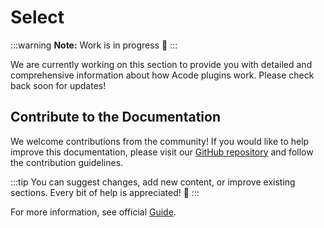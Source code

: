 # Select

:::warning
**Note:** Work is in progress 🚧
:::

We are currently working on this section to provide you with detailed and comprehensive information about how Acode plugins work. Please check back soon for updates!

## Contribute to the Documentation

We welcome contributions from the community! If you would like to help improve this documentation, please visit our [GitHub repository](https://github.com/bajrangCoder/acode-plugin-docs) and follow the contribution guidelines.

:::tip
You can suggest changes, add new content, or improve existing sections. Every bit of help is appreciated! 🤗
:::

For more information, see official [Guide](https://acode.app/plugin-docs).
